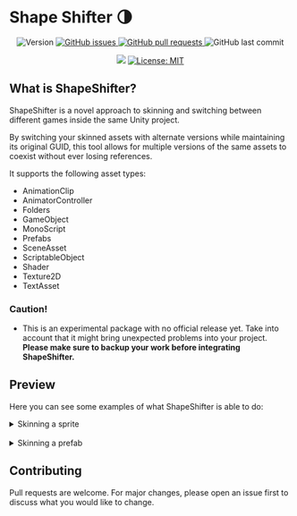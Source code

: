 # Shape Shifter 🌗

<p align="center">
<img alt="Version" src="https://img.shields.io/github/v/tag/miniclip/shapeshifter?label=version" />
<a href="https://github.com/miniclip/shapeshifter/issues" target="_blank">
<img alt="GitHub issues" src ="https://img.shields.io/github/issues-raw/miniclip/shapeshifter" />
</a>
<a href="https://github.com/miniclip/shapeshifter/pulls" target="_blank">
<img alt="GitHub pull requests" src ="https://img.shields.io/github/issues-pr-raw/miniclip/shapeshifter" />
</a>
<img alt="GitHub last commit" src ="https://img.shields.io/github/last-commit/miniclip/shapeshifter" />
</p>
<p align="center">
<a href="https://www.codacy.com/gh/miniclip/ShapeShifter/dashboard?utm_source=github.com&amp;utm_medium=referral&amp;utm_content=miniclip/ShapeShifter&amp;utm_campaign=Badge_Grade"><img src="https://app.codacy.com/project/badge/Grade/2ecd3052e8204654ab5a4e2fc5d5329a"/></a>
<a href="https://github.com/miniclip/shapeshifter/blob/master/LICENSE.md" target="_blank">
<img alt="License: MIT" src="https://img.shields.io/badge/License-MIT-blue.svg" />
</a>
</p>

## What is ShapeShifter?

ShapeShifter is a novel approach to skinning and switching between different games inside the same Unity project.

By switching your skinned assets with alternate versions while maintaining its original GUID, this tool allows for
multiple versions of the same assets to coexist without ever losing references.

It supports the following asset types:

- AnimationClip
- AnimatorController
- Folders
- GameObject
- MonoScript
- Prefabs
- SceneAsset
- ScriptableObject
- Shader
- Texture2D
- TextAsset

### Caution!

- This is an experimental package with no official release yet. Take into account that it might bring unexpected
  problems into your project. **Please make sure to backup your work before integrating ShapeShifter.**

## Preview

Here you can see some examples of what ShapeShifter is able to do:

<details>
  <summary>Skinning a sprite</summary>

- After skinning a sprite, you'll be able to change the texture for each configured game version. 
- After that, you can
  simply do a Game Switch operation and ShapeShifter will take care of replacing all skinned assets with the target game
  version you've selected.
- You can see the Game Switch changes happen in real time, even on a scene currently using that sprite!

![Step 1](/Documentation~/Examples/Sprite-01-SkinSprite.gif)
![Step 2](/Documentation~/Examples/Sprite-02-ReplaceVersionB.gif)
![Step 3](/Documentation~/Examples/Sprite-03-SwitchSprites.gif)
![Step 4](/Documentation~/Examples/Sprite-04-SwitchInsideScene.gif)

</details>

<br>

<details>
  <summary>Skinning a prefab</summary>

- With ShapeShifter you'll be able to experiment different designs while using the same prefab and maintaining all its
  references all the time.
- Notice that each game version will replace, not only the sprite from the previous example, but the whole prefab layout
  as well.

![Step 1](/Documentation~/Examples/Prefab-SkinAndChangePrefab.gif)

</details>

## Contributing

Pull requests are welcome. For major changes, please open an issue first to discuss what you would like to change.
